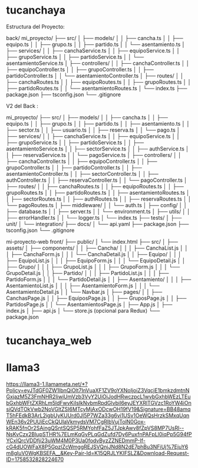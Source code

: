 # tucanchaya
Estructura del Proyecto:

back/
mi_proyecto/
├── src/
│   ├── models/
│   │   ├── cancha.ts
│   │   ├── equipo.ts
│   │   ├── grupo.ts
│   │   ├── partido.ts
│   │   └── asentamiento.ts
│   ├── services/
│   │   ├── canchaService.ts
│   │   ├── equipoService.ts
│   │   ├── grupoService.ts
│   │   ├── partidoService.ts
│   │   └── asentamientoService.ts
│   ├── controllers/
│   │   ├── canchaController.ts
│   │   ├── equipoController.ts
│   │   ├── grupoController.ts
│   │   ├── partidoController.ts
│   │   └── asentamientoController.ts
│   ├── routes/
│   │   ├── canchaRoutes.ts
│   │   ├── equipoRoutes.ts
│   │   ├── grupoRoutes.ts
│   │   ├── partidoRoutes.ts
│   │   └── asentamientoRoutes.ts
│   └── index.ts
├── package.json
├── tsconfig.json
└── .gitignore


V2 del Back : 

mi_proyecto/
├── src/
│   ├── models/
│   │   ├── cancha.ts
│   │   ├── equipo.ts
│   │   ├── grupo.ts
│   │   ├── partido.ts
│   │   ├── asentamiento.ts
│   │   ├── sector.ts
│   │   ├── usuario.ts
│   │   ├── reserva.ts
│   │   └── pago.ts
│   ├── services/
│   │   ├── canchaService.ts
│   │   ├── equipoService.ts
│   │   ├── grupoService.ts
│   │   ├── partidoService.ts
│   │   ├── asentamientoService.ts
│   │   ├── sectorService.ts
│   │   ├── authService.ts
│   │   ├── reservaService.ts
│   │   └── pagoService.ts
│   ├── controllers/
│   │   ├── canchaController.ts
│   │   ├── equipoController.ts
│   │   ├── grupoController.ts
│   │   ├── partidoController.ts
│   │   ├── asentamientoController.ts
│   │   ├── sectorController.ts
│   │   ├── authController.ts
│   │   ├── reservaController.ts
│   │   └── pagoController.ts
│   ├── routes/
│   │   ├── canchaRoutes.ts
│   │   ├── equipoRoutes.ts
│   │   ├── grupoRoutes.ts
│   │   ├── partidoRoutes.ts
│   │   ├── asentamientoRoutes.ts
│   │   ├── sectorRoutes.ts
│   │   ├── authRoutes.ts
│   │   ├── reservaRoutes.ts
│   │   └── pagoRoutes.ts
│   ├── middleware/
│   │   └── auth.ts
│   ├── config/
│   │   ├── database.ts
│   │   ├── server.ts
│   │   └── environment.ts
│   ├── utils/
│   │   ├── errorHandler.ts
│   │   └── logger.ts
│   └── index.ts
├── tests/
│   ├── unit/
│   └── integration/
├── docs/
│   └── api.yaml
├── package.json
├── tsconfig.json
└── .gitignore





mi-proyecto-web front/
├── public/
│   └── index.html
├── src/
│   ├── assets/
│   ├── components/
│   │   ├── Cancha/
│   │   │   ├── CanchaList.js
│   │   │   ├── CanchaForm.js
│   │   │   └── CanchaDetail.js
│   │   ├── Equipo/
│   │   │   ├── EquipoList.js
│   │   │   ├── EquipoForm.js
│   │   │   └── EquipoDetail.js
│   │   ├── Grupo/
│   │   │   ├── GrupoList.js
│   │   │   ├── GrupoForm.js
│   │   │   └── GrupoDetail.js
│   │   ├── Partido/
│   │   │   ├── PartidoList.js
│   │   │   ├── PartidoForm.js
│   │   │   └── PartidoDetail.js
│   │   ├── Asentamiento/
│   │   │   ├── AsentamientoList.js
│   │   │   ├── AsentamientoForm.js
│   │   │   └── AsentamientoDetail.js
│   │   └── Navbar.js
│   ├── pages/
│   │   ├── CanchasPage.js
│   │   ├── EquiposPage.js
│   │   ├── GruposPage.js
│   │   ├── PartidosPage.js
│   │   └── AsentamientosPage.js
│   ├── App.js
│   ├── index.js
│   ├── api.js
│   └── store.js (opcional para Redux)
└── package.json

# tucanchaya_web


# llama3
https://llama3-1.llamameta.net/*?Policy=eyJTdGF0ZW1lbnQiOlt7InVuaXF1ZV9oYXNoIjoiZ3VqcjE1bmkzdmtnNGxjazM5Z3FmNHR2IiwiUmVzb3VyY2UiOiJodHRwczpcL1wvbGxhbWEzLTEubGxhbWFtZXRhLm5ldFwvKiIsIkNvbmRpdGlvbiI6eyJEYXRlTGVzc1RoYW4iOnsiQVdTOkVwb2NoVGltZSI6MTcyMjAxODcwOH19fV19&Signature=BB48amqT5hFEdkB3ArL2igbUyKUUrd0Jl5P7WZa33g6vi1USv1OeWQsHrzkSMxqUqnWEn36v2PUUiEcCkQUIaVkmydsVM7CgRIbVujTolN0Gox-kRAK5fnOr2SAingQSntSQSP5RMYohfFaZ5JTJpkAwv8fZpVS8MP7UsRl--NsKvCzx2BlupSTHR%7ELmKqGvPLqGdZufd7Dy6PuxfnPAFpLl0iqPp5G94fPYCxIQrcVDDfji23uWM4M0P3Ua0fodvByzZZNEDmmP-If-cG4dUOWFaX8P5GpzlZcWmggREJSVQnjJNd8N2dE7phBu3NFiUj%7EjuY6m8gIuV0WgKBSEFA__&Key-Pair-Id=K15QRJLYKIFSLZ&Download-Request-ID=1758532828224670